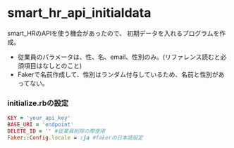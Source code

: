 # smart_hr_api_initialdata

smart_HRのAPIを使う機会があったので、
初期データを入れるプログラムを作成。

- 従業員のパラメータは、性、名、email、性別のみ。(リファレンス読むと必須項目はなしとのこと)
- Fakerで名前作成して、性別はランダム付与しているため、名前と性別があってない。



### initialize.rbの設定
```ruby:initialize.rb
KEY = 'your_api_key'
BASE_URI = 'endpoint'
DELETE_ID = '' #従業員削除の際使用
Faker::Config.locale = :ja #fakerの日本語設定
```
